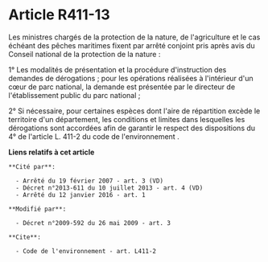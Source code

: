 # Article R411-13

Les ministres chargés de la protection de la nature, de l'agriculture et le cas échéant des pêches maritimes fixent par
arrêté conjoint pris après avis du Conseil national de la protection de la nature : 

1° Les modalités de présentation et la procédure d'instruction des demandes de dérogations ; pour les opérations réalisées à
l'intérieur d'un cœur de parc national, la demande est présentée par le directeur de l'établissement public du parc
national ; 

2° Si nécessaire, pour certaines espèces dont l'aire de répartition excède le territoire d'un département, les conditions et
limites dans lesquelles les dérogations sont accordées afin de garantir le respect des dispositions du 4° de l'article L.
411-2 du code de l'environnement
.

**Liens relatifs à cet article**

	**Cité par**:

	  - Arrêté du 19 février 2007 - art. 3 (VD)
	  - Décret n°2013-611 du 10 juillet 2013 - art. 4 (VD)
	  - Arrêté du 12 janvier 2016 - art. 1

	**Modifié par**:

	  - Décret n°2009-592 du 26 mai 2009 - art. 3

	**Cite**:

	  - Code de l'environnement - art. L411-2
